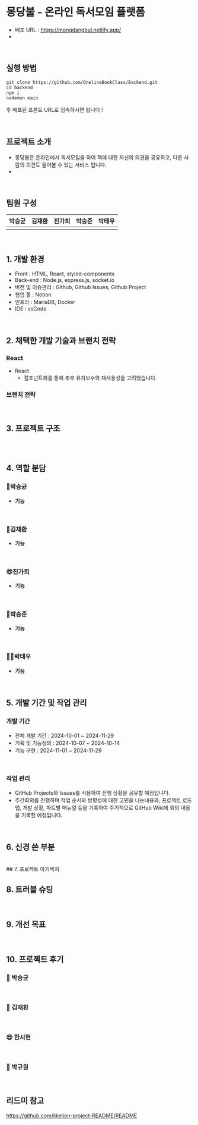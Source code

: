 # 몽당불 - 온라인 독서모임 플랫폼



- 배포 URL : https://mongdangbul.netlify.app/
- 
<br>

## 실행 방법

```
git clone https://github.com/OnelineBookClass/Backend.git
cd backend
npm i
nodemon main
```

후 배포된 프론트 URL로 접속하시면 됩니다 !

<br>

## 프로젝트 소개

- 몽당불은 온라인에서 독서모임을 하여 책에 대한 자신의 의견을 공유하고, 다른 사람의 의견도 들어볼 수 있는 서비스 입니다.
- 

<br>

## 팀원 구성

<div align="center">

| **박승균** | **김재환** | **진가희** | **박승준** |  **박태우** |
| :------: |  :------: | :------: | :------: | :------: |
|  |  |  |  |  |

</div>

<br>

## 1. 개발 환경

- Front : HTML, React, styled-components
- Back-end : Node.js, express.js, socket.io
- 버전 및 이슈관리 : Github, Github Issues, Github Project
- 협업 툴 : Notion
- 인프라 : MariaDB, Docker
- IDE : vsCode

<br>

## 2. 채택한 개발 기술과 브랜치 전략

### React

- React
    - 컴포넌트화를 통해 추후 유지보수와 재사용성을 고려했습니다.

    

### 브랜치 전략



<br>

## 3. 프로젝트 구조

```

```

<br>

## 4. 역할 분담

### 🍊박승균

- **기능**
   

<br>
    
### 👻김재환

- **기능**

<br>

### 😎진가희

- **기능**
   

<br>

### 🐬박승준

- **기능**
    
<br>

### 🙋‍♀️박태우

- **기능**
    
<br>

## 5. 개발 기간 및 작업 관리

### 개발 기간

- 전체 개발 기간 : 2024-10-01 ~ 2024-11-29
- 기획 및 기능정의 : 2024-10-07 ~ 2024-10-14
- 기능 구현 : 2024-11-01 ~ 2024-11-29

<br>

### 작업 관리

- GitHub Projects와 Issues를 사용하여 진행 상황을 공유할 예정입니다.
- 주간회의를 진행하며 작업 순서와 방향성에 대한 고민을 나눈내용과, 프로젝트 로드맵, 개발 상황, 파트별 매뉴얼 등을 기록하여 주기적으로 GitHub Wiki에 회의 내용을 기록할 예정입니다.

<br>

## 6. 신경 쓴 부분


<br>
## 7. 프로젝트 아키텍처

<br>

## 8. 트러블 슈팅



<br>

## 9. 개선 목표


    
<br>

## 10. 프로젝트 후기

### 🍊 박승균



<br>

### 👻 김재환



<br>

### 😎 한시현



<br>

### 🐬 박규원


<br>

## 리드미 참고
https://github.com/likelion-project-README/README
<!--

**Here are some ideas to get you started:**

🙋‍♀️ A short introduction - what is your organization all about?
🌈 Contribution guidelines - how can the community get involved?
👩‍💻 Useful resources - where can the community find your docs? Is there anything else the community should know?
🍿 Fun facts - what does your team eat for breakfast?
🧙 Remember, you can do mighty things with the power of [Markdown](https://docs.github.com/github/writing-on-github/getting-started-with-writing-and-formatting-on-github/basic-writing-and-formatting-syntax)
-->
